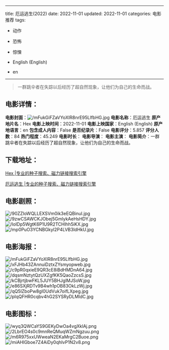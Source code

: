 
---
title: 厄运逃生(2022)
date: 2022-11-01
updated: 2022-11-01
categories: 电影推荐
tags:
- 动作
- 恐怖
- 惊悚

- English (English)
- en
---


> 一群跳伞者在失踪以后经历了超自然现象，让他们为自己的生命而战。

## **电影详情**：

**电影封面**：<img src="https://image.tmdb.org/t/p/w200/mFukGiFZaVYoXIR8nrE95LlfbHG.jpg" alt="/mFukGiFZaVYoXIR8nrE95LlfbHG.jpg" title="/mFukGiFZaVYoXIR8nrE95LlfbHG.jpg">
**电影名称**：厄运逃生
**原产地片名**：Hex
**电影上映时间**：2022-11-01
**电影上映国家**：English (English)
**原产地语言**：en
**包含成人内容**：False
**是否纪录片**：False
**电影评分**：5.857
**评分人数**：84
**热门程度**：45.249
**电影时长**：
**电影导演**：
**电影主演**：
**电影简介**：一群跳伞者在失踪以后经历了超自然现象，让他们为自己的生命而战。

## **下载地址**：
[Hex |专业的种子搜索、磁力链接搜索引擎](https://movie.amd794.com:2083/?search=Hex&ordering=&mode=match_phrase&page_size=10&page=1)

[厄运逃生 |专业的种子搜索、磁力链接搜索引擎](https://movie.amd794.com:2083/?search=%E5%8E%84%E8%BF%90%E9%80%83%E7%94%9F&ordering=&mode=match_phrase&page_size=10&page=1)
 

## **电影剧照**：
<img src="https://image.tmdb.org/t/p/original/90ZZIoWQLLEXSVm0ik3eEQBinul.jpg" alt="/90ZZIoWQLLEXSVm0ik3eEQBinul.jpg" title="/90ZZIoWQLLEXSVm0ik3eEQBinul.jpg"><img src="https://image.tmdb.org/t/p/original/9zwCSAWCKJObej5GmlykAeHsHDY.jpg" alt="/9zwCSAWCKJObej5GmlykAeHsHDY.jpg" title="/9zwCSAWCKJObej5GmlykAeHsHDY.jpg"><img src="https://image.tmdb.org/t/p/original/loIDp5WgtK6P1U9R2TCHlhh5iKX.jpg" alt="/loIDp5WgtK6P1U9R2TCHlhh5iKX.jpg" title="/loIDp5WgtK6P1U9R2TCHlhh5iKX.jpg"><img src="https://image.tmdb.org/t/p/original/mp0PuO3YCNBGkyl2P4LVB3ldHkU.jpg" alt="/mp0PuO3YCNBGkyl2P4LVB3ldHkU.jpg" title="/mp0PuO3YCNBGkyl2P4LVB3ldHkU.jpg">

## **电影海报**：
<img src="https://image.tmdb.org/t/p/original/mFukGiFZaVYoXIR8nrE95LlfbHG.jpg" alt="/mFukGiFZaVYoXIR8nrE95LlfbHG.jpg" title="/mFukGiFZaVYoXIR8nrE95LlfbHG.jpg"><img src="https://image.tmdb.org/t/p/original/xFJHb43ZAnnuiDztxZYsmyopweb.jpg" alt="/xFJHb43ZAnnuiDztxZYsmyopweb.jpg" title="/xFJHb43ZAnnuiDztxZYsmyopweb.jpg"><img src="https://image.tmdb.org/t/p/original/c9pR0qxieE9QR3cE8iBdHMDnA64.jpg" alt="/c9pR0qxieE9QR3cE8iBdHMDnA64.jpg" title="/c9pR0qxieE9QR3cE8iBdHMDnA64.jpg"><img src="https://image.tmdb.org/t/p/original/dqsmNztytQzUXZgfKK5QaoZzcsS.jpg" alt="/dqsmNztytQzUXZgfKK5QaoZzcsS.jpg" title="/dqsmNztytQzUXZgfKK5QaoZzcsS.jpg"><img src="https://image.tmdb.org/t/p/original/kCBjrtjbwFKL5JUY5BHJglMJSoW.jpg" alt="/kCBjrtjbwFKL5JUY5BHJglMJSoW.jpg" title="/kCBjrtjbwFKL5JUY5BHJglMJSoW.jpg"><img src="https://image.tmdb.org/t/p/original/e86SXjRDTv9B4wh1pOB83OkLzWj.jpg" alt="/e86SXjRDTv9B4wh1pOB83OkLzWj.jpg" title="/e86SXjRDTv9B4wh1pOB83OkLzWj.jpg"><img src="https://image.tmdb.org/t/p/original/qQ5lZboPw8gI0UdVuk7oifLXpeg.jpg" alt="/qQ5lZboPw8gI0UdVuk7oifLXpeg.jpg" title="/qQ5lZboPw8gI0UdVuk7oifLXpeg.jpg"><img src="https://image.tmdb.org/t/p/original/pIqQFHR0cqbv4hG2SYSRyDLMIdC.jpg" alt="/pIqQFHR0cqbv4hG2SYSRyDLMIdC.jpg" title="/pIqQFHR0cqbv4hG2SYSRyDLMIdC.jpg">

## **电影图标**：
<img src="https://image.tmdb.org/t/p/original/wyq3QWCaYS9GEKyDwOa4vgXklAj.png" alt="/wyq3QWCaYS9GEKyDwOa4vgXklAj.png" title="/wyq3QWCaYS9GEKyDwOa4vgXklAj.png"><img src="https://image.tmdb.org/t/p/original/2LbrEO4s0c9mnReQMuqWZmNgzuu.png" alt="/2LbrEO4s0c9mnReQMuqWZmNgzuu.png" title="/2LbrEO4s0c9mnReQMuqWZmNgzuu.png"><img src="https://image.tmdb.org/t/p/original/m6R975xxUWweaN2EKaMrgC2Buoe.png" alt="/m6R975xxUWweaN2EKaMrgC2Buoe.png" title="/m6R975xxUWweaN2EKaMrgC2Buoe.png"><img src="https://image.tmdb.org/t/p/original/miAHlGboe7Z4AiDy0qhIvP1N2v8.png" alt="/miAHlGboe7Z4AiDy0qhIvP1N2v8.png" title="/miAHlGboe7Z4AiDy0qhIvP1N2v8.png">
